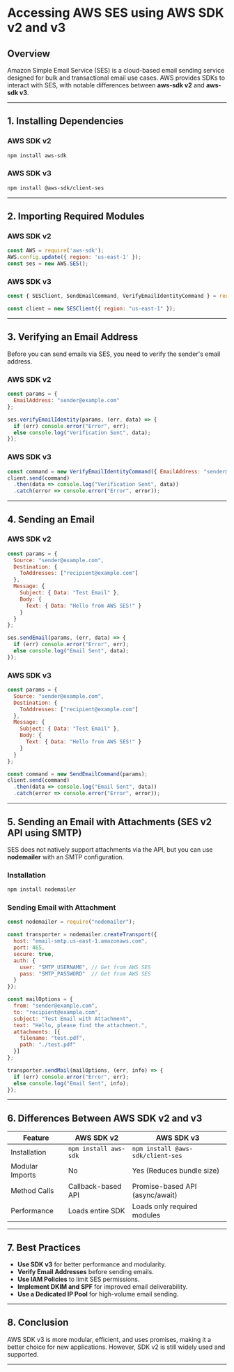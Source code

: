 # Accessing AWS SES using AWS SDK v2 and v3

## Overview
Amazon Simple Email Service (SES) is a cloud-based email sending service designed for bulk and transactional email use cases. AWS provides SDKs to interact with SES, with notable differences between **aws-sdk v2** and **aws-sdk v3**.

---

## 1. Installing Dependencies

### AWS SDK v2
```sh
npm install aws-sdk
```

### AWS SDK v3
```sh
npm install @aws-sdk/client-ses
```

---

## 2. Importing Required Modules

### AWS SDK v2
```javascript
const AWS = require('aws-sdk');
AWS.config.update({ region: 'us-east-1' });
const ses = new AWS.SES();
```

### AWS SDK v3
```javascript
const { SESClient, SendEmailCommand, VerifyEmailIdentityCommand } = require("@aws-sdk/client-ses");

const client = new SESClient({ region: "us-east-1" });
```

---

## 3. Verifying an Email Address
Before you can send emails via SES, you need to verify the sender's email address.

### AWS SDK v2
```javascript
const params = {
  EmailAddress: "sender@example.com"
};

ses.verifyEmailIdentity(params, (err, data) => {
  if (err) console.error("Error", err);
  else console.log("Verification Sent", data);
});
```

### AWS SDK v3
```javascript
const command = new VerifyEmailIdentityCommand({ EmailAddress: "sender@example.com" });
client.send(command)
  .then(data => console.log("Verification Sent", data))
  .catch(error => console.error("Error", error));
```

---

## 4. Sending an Email

### AWS SDK v2
```javascript
const params = {
  Source: "sender@example.com",
  Destination: {
    ToAddresses: ["recipient@example.com"]
  },
  Message: {
    Subject: { Data: "Test Email" },
    Body: {
      Text: { Data: "Hello from AWS SES!" }
    }
  }
};

ses.sendEmail(params, (err, data) => {
  if (err) console.error("Error", err);
  else console.log("Email Sent", data);
});
```

### AWS SDK v3
```javascript
const params = {
  Source: "sender@example.com",
  Destination: {
    ToAddresses: ["recipient@example.com"]
  },
  Message: {
    Subject: { Data: "Test Email" },
    Body: {
      Text: { Data: "Hello from AWS SES!" }
    }
  }
};

const command = new SendEmailCommand(params);
client.send(command)
  .then(data => console.log("Email Sent", data))
  .catch(error => console.error("Error", error));
```

---

## 5. Sending an Email with Attachments (SES v2 API using SMTP)
SES does not natively support attachments via the API, but you can use **nodemailer** with an SMTP configuration.

### Installation
```sh
npm install nodemailer
```

### Sending Email with Attachment
```javascript
const nodemailer = require("nodemailer");

const transporter = nodemailer.createTransport({
  host: "email-smtp.us-east-1.amazonaws.com",
  port: 465,
  secure: true,
  auth: {
    user: "SMTP_USERNAME", // Get from AWS SES
    pass: "SMTP_PASSWORD"  // Get from AWS SES
  }
});

const mailOptions = {
  from: "sender@example.com",
  to: "recipient@example.com",
  subject: "Test Email with Attachment",
  text: "Hello, please find the attachment.",
  attachments: [{
    filename: "test.pdf",
    path: "./test.pdf"
  }]
};

transporter.sendMail(mailOptions, (err, info) => {
  if (err) console.error("Error", err);
  else console.log("Email Sent", info);
});
```

---

## 6. Differences Between AWS SDK v2 and v3

| Feature                | AWS SDK v2                      | AWS SDK v3                      |
|------------------------|--------------------------------|--------------------------------|
| Installation          | `npm install aws-sdk`          | `npm install @aws-sdk/client-ses` |
| Modular Imports      | No                              | Yes (Reduces bundle size)      |
| Method Calls         | Callback-based API             | Promise-based API (async/await) |
| Performance          | Loads entire SDK               | Loads only required modules    |

---

## 7. Best Practices
- **Use SDK v3** for better performance and modularity.
- **Verify Email Addresses** before sending emails.
- **Use IAM Policies** to limit SES permissions.
- **Implement DKIM and SPF** for improved email deliverability.
- **Use a Dedicated IP Pool** for high-volume email sending.

---

## 8. Conclusion
AWS SDK v3 is more modular, efficient, and uses promises, making it a better choice for new applications. However, SDK v2 is still widely used and supported.

---

